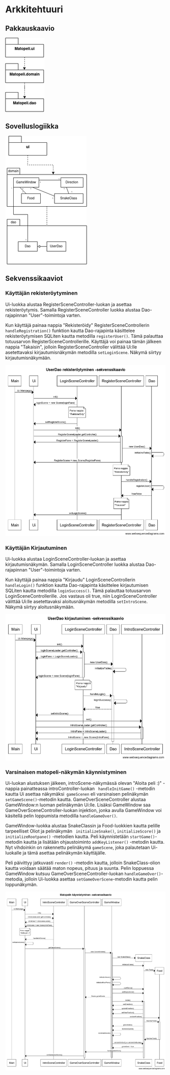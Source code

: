# Arkkitehtuuri

## Pakkauskaavio

<img src= "https://github.com/limi96/ot-harjoitustyo/blob/master/dokumentaatio/kuvat/pakkauskaavio.png">

## Sovelluslogiikka

<img src="https://github.com/limi96/ot-harjoitustyo/blob/master/dokumentaatio/kuvat/sovelluslogiikka.png">

## Sekvenssikaaviot

### Käyttäjän rekisteröytyminen

Ui-luokka alustaa RegisterSceneController-luokan ja asettaa rekisteröytymis. Samalla RegisterSceneController luokka alustaa Dao-rajapinnan "User"-toimintoja varten. 

Kun käyttäjä painaa nappia "Rekisteröidy" RegisterSceneControllerin ```handleRegistration()``` funktion kautta Dao-rajapinta käsittelee rekisteröytymisen SQLiten kautta metodilla ```registerUser()```. Tämä palauttaa totuusarvon RegisterSceneControllerille. 
Käyttäjä voi painaa tämän jälkeen nappia "Takaisin", jolloin RegisterSceneController välittää Ui:lle asetettavaksi kirjautumisnäkymän metodilla ```setLoginScene```. Näkymä siirtyy kirjautumisnäkymään. 

<img src ="https://github.com/limi96/ot-harjoitustyo/blob/master/dokumentaatio/kuvat/rekisteroi%20-sekvenssikaavio.png">

### Käyttäjän Kirjautuminen

Ui-luokka alustaa LoginSceneController-luokan ja asettaa kirjautumisnäkymän. Samalla LoginSceneController luokka alustaa Dao-rajapinnan "User"-toimintoja varten. 

Kun käyttäjä painaa nappia "Kirjaudu" LoginSceneControllerin ```handleLogin()``` funktion kautta Dao-rajapinta käsittelee kirjautumisen SQLiten kautta metodilla ```loginSuccess()```. Tämä palauttaa totuusarvon LoginSceneControllerille. Jos vastaus oli true, niin LoginSceneController välittää Ui:lle asetettavaksi aloitusnäkymän metodilla ```setIntroScene```. Näkymä siirtyy aloitusnäkymään. 

<img src ="https://github.com/limi96/ot-harjoitustyo/blob/master/dokumentaatio/kuvat/kirjautuminen-sekvenssikaavio.png">

### Varsinaisen matopeli-näkymän käynnistyminen

Ui-luokan alustuksen jälkeen, introScene-näkymässä olevan "Aloita peli :)" -nappia painatteassa introController-luokan ``` handleInitGame()```  -metodin kautta Ui asettaa näkymäksi``` gameScenen``` eli varsinaisen pelinäkymän ```setGameScene()```-metodin kautta. GameOverSceneController alustaa GameWindow:n luoman pelinäkymän Ui:lle. Lisäksi GameWindow saa GameOverSceneController-luokan injektion, jonka avulla GameWindow voi käsitellä pelin loppumista metodilla ```handleGameOver()```.

GameWindow-luokka alustaa SnakeClassin ja Food-luokkien kautta pelille tarpeelliset Oliot ja pelinäkymän ``` initializeSnake()```, ```initializeScore()``` ja ``` initializeRootpane()``` -metodien kautta. Peli käynnistetään ```startGame()```- metodin kautta ja lisätään ohjaustoiminto ```addKeyListener()``` -metodin kautta. Nyt vihdoinkin on rakennettu pelinäkymä ```gameScene```, joka palautetaan Ui-luokalle ja tämä asettaa pelinäkymän käyttäjälle. 

Peli päivittyy jatkuvasti ``` render() ``` -metodin kautta, jolloin SnakeClass-olion kautta voidaan säätää maton nopeus, pituus ja suunta. Pelin loppuessa GameWindow kutsuu GameOverSceneController-luokan ```handleGameOver()```-metodia, jolloin Ui-luokka asettaa ```setGameOverScene```-metodin kautta pelin loppunäkymän. 


<img src="https://github.com/limi96/ot-harjoitustyo/blob/master/dokumentaatio/kuvat/matopeli-sekvenssikaavio.png">
